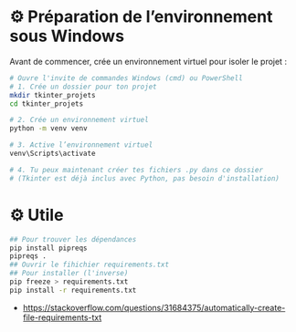 

# ⚙ **Préparation de l’environnement sous Windows**

Avant de commencer, crée un environnement virtuel pour isoler le projet :

```bash
# Ouvre l'invite de commandes Windows (cmd) ou PowerShell
# 1. Crée un dossier pour ton projet
mkdir tkinter_projets
cd tkinter_projets

# 2. Crée un environnement virtuel
python -m venv venv

# 3. Active l’environnement virtuel
venv\Scripts\activate

# 4. Tu peux maintenant créer tes fichiers .py dans ce dossier
# (Tkinter est déjà inclus avec Python, pas besoin d'installation)
```

# ⚙ **Utile**


```bash
## Pour trouver les dépendances
pip install pipreqs
pipreqs .
## Ouvrir le fihichier requirements.txt
## Pour installer (l'inverse)
pip freeze > requirements.txt
pip install -r requirements.txt
```

- https://stackoverflow.com/questions/31684375/automatically-create-file-requirements-txt
